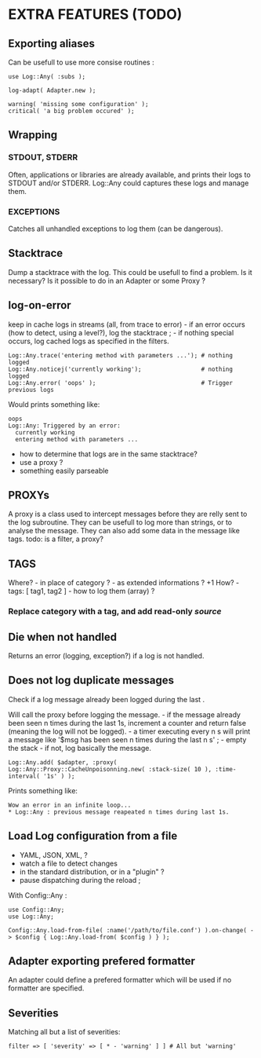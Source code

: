 # EXTRA FEATURES (TODO)

## Exporting aliases

Can be usefull to use more consise routines :

```perl6
use Log::Any( :subs );

log-adapt( Adapter.new );

warning( 'missing some configuration' );
critical( 'a big problem occured' );
```

## Wrapping

### STDOUT, STDERR

Often, applications or libraries are already available, and prints their logs to STDOUT and/or STDERR. Log::Any could captures these logs and manage them.

### EXCEPTIONS

Catches all unhandled exceptions to log them (can be dangerous).

## Stacktrace

Dump a stacktrace with the log. This could be usefull to find a problem.
	Is it necessary?
	Is it possible to do in an Adapter or some Proxy ?

## log-on-error

keep in cache logs in streams (all, from trace to error)
	- if an error occurs (how to detect, using a level?), log the stacktrace ;
	- if nothing special occurs, log cached logs as specified in the filters.

```perl6
Log::Any.trace('entering method with parameters ...'); # nothing logged
Log::Any.noticej('currently working');                 # nothing logged
Log::Any.error( 'oops' );                              # Trigger previous logs
```

Would prints something like:
```
oops
Log::Any: Triggered by an error:
  currently working
  entering method with parameters ...
```

- how to determine that logs are in the same stacktrace?
- use a proxy ?
- something easily parseable

## PROXYs

A proxy is a class used to intercept messages before they are relly sent to the log subroutine. They can be usefull to log more than strings, or to analyse the message. They can also add some data in the message like tags.
	todo: is a filter, a proxy?

## TAGS

Where?
	- in place of category ?
	- as extended informations ? +1
How?
	- tags: [ tag1, tag2 ]
	- how to log them (array) ?

### Replace category with a tag, and add read-only *source*

## Die when not handled

Returns an error (logging, exception?) if a log is not handled.

## Does not log duplicate messages

Check if a log message already been logged during the last <timespec>.

Will call the proxy before logging the message.
	- if the message already been seen n times during the last 1s, increment a counter and return false (meaning the log will not be logged).
		- a timer executing every n s will print a message like '$msg has been seen n times during the last n s' ;
			- empty the stack
	- if not, log basically the message.

```perl6
Log::Any.add( $adapter, :proxy( Log::Any::Proxy::CacheUnpoisonning.new( :stack-size( 10 ), :time-interval( '1s' ) );
```

Prints something like:
```
Wow an error in an infinite loop...
* Log::Any : previous message reapeated n times during last 1s.
```

## Load Log configuration from a file

- YAML, JSON, XML, ?
- watch a file to detect changes
- in the standard distribution, or in a "plugin" ?
- pause dispatching during the reload ;

With Config::Any :
```perl6
use Config::Any;
use Log::Any;

Config::Any.load-from-file( :name('/path/to/file.conf') ).on-change( -> $config { Log::Any.load-from( $config ) } );
```

## Adapter exporting prefered formatter

An adapter could define a prefered formatter which will be used if no formatter are specified.

## Severities

Matching all but a list of severities:

```perl6
filter => [ 'severity' => [ * - 'warning' ] ] # All but 'warning'
```
